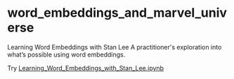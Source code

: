 # word_embeddings_and_marvel_universe

Learning Word Embeddings with Stan Lee
A practitioner's exploration into what’s possible using word embeddings.


Try [Learning_Word_Embeddings_with_Stan_Lee.ipynb](https://nbviewer.jupyter.org/github/arianpasquali/word_embeddings_and_marvel_universe/blob/master/Learning_Word_Embeddings_with_Stan_Lee.ipynb)
